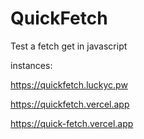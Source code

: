 # QuickFetch

Test a fetch get in javascript

instances:

https://quickfetch.luckyc.pw

https://quickfetch.vercel.app

https://quick-fetch.vercel.app
